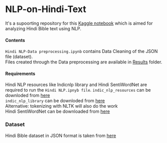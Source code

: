 # NLP-on-Hindi-Text
It's a supoorting repository for this [Kaggle notebook](https://www.kaggle.com/kapilverma/nlp-in-hindi) which is aimed for analyzing Hindi Bible text using NLP.
#### Contents 
`Hindi NLP-Data preprocessing.ipynb` contains Data Cleaning of the JSON file (dataset).<br> Files created through the Data preprocessing are available in [Results](Results/) folder.
#### Requirements 
Hindi NLP resources like Indicnlp library and Hindi SentiWordNet are required to run the `Hindi NLP.ipnyb file`.
`indic_nlp_resources` can be downloded from [here](https://github.com/anoopkunchukuttan/indic_nlp_resources) <br>
`indic_nlp_library` can be downloded from [here](http://anoopkunchukuttan.github.io/indic_nlp_library/)<br>
Alternative: tokenizing with NLTK will also do the work<br>
Hindi SentiWordNet can be downloaded from [here](http://amitavadas.com/sentiwordnet.php)
<br>
### Dataset 
Hindi Bible dataset in JSON format is taken from [here](https://github.com/godlytalias/Bible-Database/blob/master/Hindi/bible.json)
